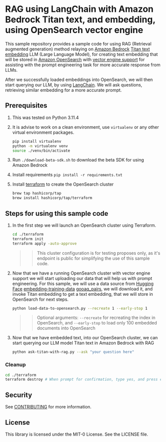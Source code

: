 # RAG using LangChain with Amazon Bedrock Titan text, and embedding, using OpenSearch vector engine

This sample repository provides a sample code for using RAG (Retrieval augmented generation) method relaying on [Amazon Bedrock](https://aws.amazon.com/bedrock/) [Titan text embedding](https://aws.amazon.com/bedrock/titan/) LLM (Large Language Model), for creating text embedding that will be stored in [Amazon OpenSearch](https://aws.amazon.com/opensearch-service/) with [vector engine support](https://aws.amazon.com/about-aws/whats-new/2023/07/vector-engine-amazon-opensearch-serverless-preview/) for assisting with the prompt engineering task for more accurate response from LLMs.

After we successfully loaded embeddings into OpenSearch, we will then start querying our LLM, by using [LangChain](https://www.langchain.com/). We will ask questions, retrieving similar embedding for a more accurate prompt.

## Prerequisites

1. This was tested on Python 3.11.4
2. It is advise to work on a clean environment, use `virtualenv` or any other virtual environment packages.

    ```bash
    pip install virtualenv
    python -m virtualenv venv
    source ./venv/bin/activate
    ```

3. Run `./download-beta-sdk.sh` to download the beta SDK for using Amazon Bedrock
4. Install requirements `pip install -r requirements.txt`
5. Install [terraform](https://developer.hashicorp.com/terraform/downloads?product_intent=terraform) to create the OpenSearch cluster

    ```bash
    brew tap hashicorp/tap
    brew install hashicorp/tap/terraform
    ```

## Steps for using this sample code

1. In the first step we will launch an OpenSearch cluster using Terraform.

    ```bash
    cd ./terraform
    terraform init
    terraform apply -auto-approve
    ```

    >>This cluster configuration is for testing proposes only, as it's endpoint is public for simplifying the use of this sample code.

2. Now that we have a running OpenSearch cluster with vector engine support we will start uploading our data that will help us with prompt engineering. For this sample, we will use a data source from [Hugging Face](https://huggingface.co) [embedding-training-data](https://huggingface.co/datasets/sentence-transformers/embedding-training-data) [gooaq_pairs](https://huggingface.co/datasets/sentence-transformers/embedding-training-data/resolve/main/gooaq_pairs.jsonl.gz), we will download it, and invoke Titan embedding to get a text embedding, that we will store in OpenSearch for next steps.

    ```bash
    python load-data-to-opensearch.py --recreate 1 --early-stop 1
    ```

    >>Optional arguments: `--recreate` for recreating the index in OpenSearch, and `--early-stop` to load only 100 embedded documents into OpenSearch

3. Now that we have embedded text, into our OpenSearch cluster, we can start querying our LLM model Titan text in Amazon Bedrock with RAG

    ```bash
    python ask-titan-with-rag.py --ask "your question here"
    ```

### Cleanup

```bash
cd ./terraform
terraform destroy # When prompt for confirmation, type yes, and press enter.
```

## Security

See [CONTRIBUTING](CONTRIBUTING.md#security-issue-notifications) for more information.

## License

This library is licensed under the MIT-0 License. See the LICENSE file.
